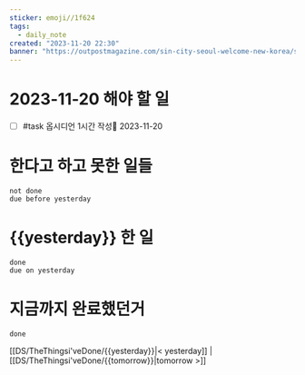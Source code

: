 ```yaml
---
sticker: emoji//1f624
tags:
  - daily_note
created: "2023-11-20 22:30"
banner: "https://outpostmagazine.com/sin-city-seoul-welcome-new-korea/seoul-skyline-photo/"
---
```


# 2023-11-20 해야 할 일

- [ ] #task 옵시디언 1시간 작성📅 2023-11-20

# 한다고 하고 못한 일들
```tasks
not done
due before yesterday
```
# {{yesterday}} 한 일
```tasks
done
due on yesterday
```
# 지금까지 완료했던거 
```tasks
done
```
[[DS/TheThingsi'veDone/{{yesterday}}|< yesterday]] | [[DS/TheThingsi'veDone/{{tomorrow}}|tomorrow >]]